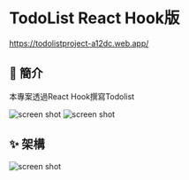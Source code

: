 # TodoList React Hook版
https://todolistproject-a12dc.web.app/
## 🍹 簡介

本專案透過React Hook撰寫Todolist

![screen shot](https://s3.us-west-2.amazonaws.com/secure.notion-static.com/4e516178-528f-48f9-b452-dc6574511e7d/Homepage.jpg?X-Amz-Algorithm=AWS4-HMAC-SHA256&X-Amz-Content-Sha256=UNSIGNED-PAYLOAD&X-Amz-Credential=AKIAT73L2G45EIPT3X45%2F20220430%2Fus-west-2%2Fs3%2Faws4_request&X-Amz-Date=20220430T183118Z&X-Amz-Expires=86400&X-Amz-Signature=b809e062ad9e6d98aa8bda333f6f388e42a12be6cf8f72f31c048c26c0b97ae1&X-Amz-SignedHeaders=host&response-content-disposition=filename%20%3D%22Homepage.jpg%22&x-id=GetObject)
![screen shot](https://s3.us-west-2.amazonaws.com/secure.notion-static.com/77e0650f-fe58-461b-ae4c-73275c04cd4c/List.jpeg?X-Amz-Algorithm=AWS4-HMAC-SHA256&X-Amz-Content-Sha256=UNSIGNED-PAYLOAD&X-Amz-Credential=AKIAT73L2G45EIPT3X45%2F20220430%2Fus-west-2%2Fs3%2Faws4_request&X-Amz-Date=20220430T183159Z&X-Amz-Expires=86400&X-Amz-Signature=a1c3d42313e5420e567b9ecce6c00928a74a49b7a532ade967831a287a622d56&X-Amz-SignedHeaders=host&response-content-disposition=filename%20%3D%22List.jpeg%22&x-id=GetObject)

## ✨ 架構
![screen shot](https://s3.us-west-2.amazonaws.com/secure.notion-static.com/f1b57a6f-ce76-4dfe-96c1-8ec3437bdaf3/Untitled.png?X-Amz-Algorithm=AWS4-HMAC-SHA256&X-Amz-Content-Sha256=UNSIGNED-PAYLOAD&X-Amz-Credential=AKIAT73L2G45EIPT3X45%2F20220430%2Fus-west-2%2Fs3%2Faws4_request&X-Amz-Date=20220430T183825Z&X-Amz-Expires=86400&X-Amz-Signature=56bd36e6bbba7ad12b96fbe35a4ffdc0bcf0a5a795db28f24c6143e383641747&X-Amz-SignedHeaders=host&response-content-disposition=filename%20%3D%22Untitled.png%22&x-id=GetObject)
